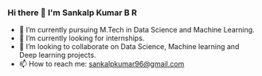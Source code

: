 ### Hi there 👋 I'm Sankalp Kumar B R



- 🔭 I’m currently pursuing M.Tech in Data Science and Machine Learning.
- 🌱 I’m currently looking for internships.
- 👯 I’m looking to collaborate on Data Science, Machine learning and Deep learning projects.
- 📫 How to reach me: sankalpkumar96@gmail.com 


